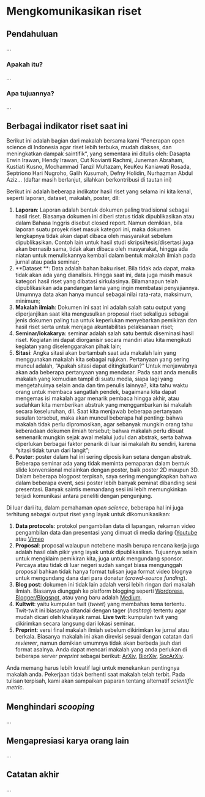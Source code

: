 # Mengkomunikasikan riset

## Pendahuluan

...

### Apakah itu?

...

### Apa tujuannya?

...

## Berbagai indikator riset saat ini

Berikut ini adalah bagian dari makalah bersama kami “Penerapan open science di Indonesia agar riset lebih terbuka, mudah diakses, dan meningkatkan dampak saintifik“, yang sementara ini ditulis oleh: Dasapta Erwin Irawan, Hendy Irawan, Cut Novianti Rachmi, Juneman Abraham, Kustiati Kusno, Mochammad Tanzil Multazam, KeuKeu Kaniawati Rosada, Septriono Hari Nugroho, Galih Kusumah, Defny Holidin, Nurhazman Abdul Aziz… (daftar masih berlanjut, silahkan berkontribusi di tautan ini)

Berikut ini adalah beberapa indikator hasil riset yang selama ini kita kenal, seperti laporan, dataset, makalah, poster, dll:

1. **Laporan**: Laporan adalah bentuk dokumen paling tradisional sebagai hasil riset. Biasanya dokumen ini diberi status tidak dipublikasikan atau dalam Bahasa Inggris disebut closed report. Namun demikian, bila laporan suatu proyek riset masuk kategori ini, maka dokumen lengkapnya tidak akan dapat dibaca oleh masyarakat sebelum dipublikasikan. Contoh lain untuk hasil studi skripsi/tesis/disertasi juga akan bernasib sama, tidak akan dibaca oleh masyarakat, hingga ada niatan untuk menuliskannya kembali dalam bentuk makalah ilmiah pada jurnal atau pada seminar;
2. **Dataset **: Data adalah bahan baku riset. Bila tidak ada dapat, maka tidak akan ada yang dianalisis. Hingga saat ini, data juga masih masuk kategori hasil riset yang dibatasi sirkulasinya. Bilamanapun telah dipublikasikan ada pandangan lama yang ingin membatasi penyajiannya. Umumnya data akan hanya muncul sebagai nilai rata-rata, maksimum, minimum;
3. **Makalah ilmiah**: Dokumen ini saat ini adalah salah satu output yang diperjanjikan saat kita mengusulkan proposal riset sekaligus sebagai jenis dokumen paling tua untuk keperlukan menyebarkan pemikiran dan hasil riset serta untuk menjaga akuntabilitas pelaksanaan riset;
4. **Seminar/lokakarya**: seminar adalah salah satu bentuk diseminasi hasil riset. Kegiatan ini dapat diorganisir secara mandiri atau kita mengikuti kegiatan yang diselenggarakan pihak lain;
5. **Sitasi**: Angka sitasi akan bertambah saat ada makalah lain yang menggunakan makalah kita sebagai rujukan. Pertanyaan yang sering muncul adalah, “Apakah sitasi dapat ditingkatkan?” Untuk menjawabnya akan ada beberapa pertanyaan yang mendasar. Pada saat anda menulis makalah yang kemudian tampil di suatu media, siapa lagi yang mengetahuinya selain anda dan tim penulis lainnya?, kita tahu waktu orang untuk membaca sangatlah pendek, bagaimana kita dapat mengemas isi makalah agar menarik pembaca hingga akhir, atau sudahkan kita memberikan abstrak yang menggambarkan isi makalah secara keseluruhan, dll. Saat kita menjawab beberapa pertanyaan susulan tersebut, maka akan muncul beberapa hal penting: bahwa makalah tidak perlu dipromosikan, agar sebanyak mungkin orang tahu keberadaan dokumen ilmiah tersebut; bahwa makalah perlu dibuat semenarik mungkin sejak awal melalui judul dan abstrak, serta bahwa diperlukan berbagai faktor penarik di luar isi makalah itu sendiri, karena “sitasi tidak turun dari langit”;
6. **Poster**: poster dalam hal ini sering diposisikan setara dengan abstrak. Beberapa seminar ada yang tidak meminta pemaparan dalam bentuk slide konvensional melainkan dengan poster, baik poster 2D maupun 3D. Dalam beberapa blogpost terpisah, saya sering mengungkapkan bahwa dalam beberapa event, sesi poster lebih banyak peminat dibanding sesi presentasi. Banyak saintis memandang sesi ini lebih memungkinkan terjadi komunikasi antara peneliti dengan pengunjung.

Di luar dari itu, dalam pemahaman _open science_, beberapa hal ini juga terhitung sebagai output riset yang layak untuk dikomunikasikan:

1. **Data protocols**: protokol pengambilan data di lapangan, rekaman video pengambilan data dan presentasi yang dimuat di media daring ([Youtube](youtube.com) atau [Vimeo](vimeo.com) 
2. **Proposal**: proposal walaupun notebene masih berupa rencana kerja juga adalah hasil olah pikir yang layak untuk dipublikasikan. Tujuannya selain untuk mengklaim pemikiran kita, juga untuk mengundang sponsor. Percaya atau tidak di luar negeri sudah sangat biasa mengunggah proposal bahkan tidak hanya format tulisan juga format video blognya untuk mengundang dana dari para donatur (_crowd-source funding_). 
3. **Blog post**: dokumen ini tidak lain adalah versi lebih ringan dari makalah ilmiah. Biasanya diunggah ke platform blogging seperti [Wordpress](wordpress.com), [Blogger/Blogspot](blogspot.com), atau yang baru adalah [Medium](medium.com). 
4. **Kultwit**: yaitu kumpulan twit (_tweet_) yang membahas tema tertentu. Twit-twit ini biasanya ditandai dengan tager (_hashtag_) tertentu agar mudah dicari oleh khalayak ramai. **Live twit**: kumpulan twit yang dikirimkan secara langsung dari lokasi seminar.
6. **Preprint**: versi final makalah ilmiah sebelum dikirimkan ke jurnal atau berkala. Biasanya makalah ini akan direvisi sesuai dengan catatan dari _reviewer_, namun demikian umumnya tidak akan berbeda jauh dari format asalnya. Anda dapat mencari makalah yang anda perlukan di beberapa server _preprint_ sebagai berikut: [ArXiv](arxiv.org), [BiorXiv](biorxiv.org), [SocArXiv](https://osf.io/preprints/socarxiv).

Anda memang harus lebih kreatif lagi untuk menekankan pentingnya makalah anda. Pekerjaan tidak berhenti saat makalah telah terbit. Pada tulisan terpisah, kami akan sampaikan paparan tentang alternatif _scientific metric_.

## Menghindari _scooping_

...

## Mengapresiasi karya orang lain

...

## Catatan akhir

...